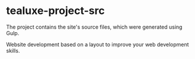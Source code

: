 # tealuxe-project-src

<p>The project contains the site's source files, which were generated using Gulp.</p>
<p>Website development based on a layout to improve your web development skills.</p>
